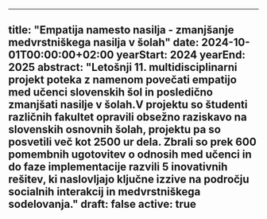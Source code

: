 
---
title: "Empatija namesto nasilja - zmanjšanje medvrstniškega nasilja v šolah"
date: 2024-10-01T00:00:00+02:00
yearStart: 2024
yearEnd: 2025
abstract: "Letošnji 11. multidisciplinarni projekt poteka z namenom povečati empatijo med učenci slovenskih šol in posledično zmanjšati nasilje v šolah.V projektu so študenti različnih fakultet opravili obsežno raziskavo na slovenskih osnovnih šolah, projektu pa so posvetili več kot 2500 ur dela. Zbrali so prek 600 pomembnih ugotovitev o odnosih med učenci in do faze implementacije razvili 5 inovativnih rešitev, ki naslovljajo ključne izzive na področju socialnih interakcij in medvrstniškega sodelovanja."
draft: false
active: true
---
